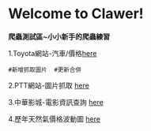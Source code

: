 # Welcome to Clawer!
**爬蟲測試區~小小新手的爬蟲練習**

1.Toyota網站-汽車/價格[here](https://github.com/2019wei/crawler/tree/master/TOYOTA%E8%B3%BC%E8%BB%8A-%E5%9C%96%E7%89%87%E8%87%AA%E5%8B%95%E6%8A%93)

    #新增抓取圖片  #更新合併
    
2.PTT網站-圖片抓取 [here](https://github.com/2019wei/crawler/tree/master/PTT-%E5%9C%96%E7%89%87%E6%8A%93%E5%8F%96)

3.中華影城-電影資訊查詢 [here](https://github.com/2019wei/crawler/tree/master/%E4%B8%AD%E8%8F%AF%E5%BD%B1%E5%9F%8E-%E7%95%B6%E5%91%A8%E8%B3%87%E6%96%99%E7%88%AC%E5%8F%96)

4.歷年天然氣價格波動圖  [here](https://github.com/2019wei/crawler/tree/master/%E6%AD%B7%E5%B9%B4%E5%A4%A9%E7%84%B6%E6%B0%A3%E5%83%B9%E6%A0%BC%E6%B3%A2%E5%8B%95%E5%9C%96)
